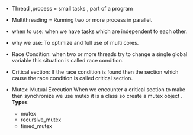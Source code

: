 - Thread ,process = small tasks , part of a program

- Multithreading  = Running two  or more process in parallel.

- when to use:
   when we have  tasks which are  independent to each other.

- why we use:
  To optimize and full use of multi cores.

- Race Condition:
  when two or more threads try to change a single  global variable this situation is called race condition.

- Critical section:
  If  the race condition is found then the section which cause the race condition is called critical section.

- Mutex:
  Mutual Execution
  When we encounter a critical section to make then synchronize we use mutex it is a class so create a mutex object .
  **Types**
  - mutex 
  - recursive_mutex 
  - timed_mutex 
  